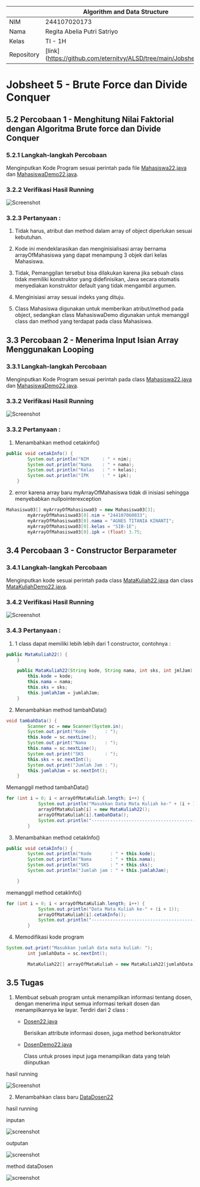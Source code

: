 |  | Algorithm and Data Structure |
|--|--|
| NIM |  244107020173|
| Nama |  Regita Abelia Putri Satriyo |
| Kelas | TI - 1H |
| Repository | [link] (https://github.com/eternitvy/ALSD/tree/main/Jobsheet5) |
  

# Jobsheet 5 - Brute Force dan Divide Conquer
  

## 5.2 Percobaan 1 - Menghitung Nilai Faktorial dengan Algoritma Brute force dan Divide Conquer


### 5.2.1 Langkah-langkah Percobaan


Menginputkan Kode Program sesuai perintah pada file [Mahasiswa22.java](./sc_code/Mahasiswa22.java) dan [MahasiswaDemo22.java](./sc_code/MahasiswaDemo22.java).


### 3.2.2 Verifikasi Hasil Running

![Screenshot](img/percobaan1.png)


### 3.2.3 Pertanyaan : 

1. Tidak harus, atribut dan method dalam array of object diperlukan sesuai kebutuhan.

2. Kode ini mendeklarasikan dan menginisialisasi array bernama arrayOfMahasiswa yang dapat menampung 3 objek dari kelas Mahasiswa.

3. Tidak, Pemanggilan tersebut bisa dilakukan karena jika sebuah class tidak memiliki konstruktor yang didefinisikan, Java secara otomatis menyediakan konstruktor default yang tidak mengambil argumen.

4. Menginisiasi array sesuai indeks yang dituju.

5. Class Mahasiswa digunakan untuk memberikan atribut/method pada object, sedangkan class MahasiswaDemo digunakan untuk memanggil class dan method yang terdapat pada class Mahasiswa.


## 3.3 Percobaan 2 - Menerima Input Isian Array Menggunakan Looping


### 3.3.1 Langkah-langkah Percobaan

Menginputkan Kode Program sesuai perintah pada class [Mahasiswa22.java](./sc_code/Mahasiswa22.java) dan [MahasiswaDemo22.java](./sc_code/MahasiswaDemo22.java).


### 3.3.2 Verifikasi Hasil Running

![Screenshot](img/percobaan2.png)


### 3.3.2 Pertanyaan :

1. Menambahkan method cetakinfo()
```java
public void cetakInfo() {
        System.out.println("NIM     : " + nim);
        System.out.println("Nama    : " + nama);
        System.out.println("Kelas   : " + kelas);
        System.out.println("IPK     : " + ipk);        
    }
```

2. error karena array baru myArrayOfMahasiswa tidak di inisiasi sehingga menyebabkan nullpointerexception
```java
Mahasiswa03[] myArrayOfMahasiswa03 = new Mahasiswa03[3];
        myArrayOfMahasiswa03[0].nim = "244107060033";
        myArrayOfMahasiswa03[0].nama = "AGNES TITANIA KINANTI";
        myArrayOfMahasiswa03[0].kelas = "SIB-1E";
        myArrayOfMahasiswa03[0].ipk = (float) 3.75;
```


## 3.4 Percobaan 3 - Constructor Berparameter


### 3.4.1 Langkah-langkah Percobaan

Menginputkan kode sesuai perintah pada class [MataKuliah22.java](./sc_code/MataKuliah22.java) dan class [MataKuliahDemo22.java](./sc_code/MataKuliahDemo22.java).


### 3.4.2 Verifikasi Hasil Running

![Screenshot](img/percobaan3.png)


### 3.4.3 Pertanyaan :

1. 1 class dapat memiliki lebih lebih dari 1 constructor, contohnya :
```java
public MataKuliah22() {
    }

    public MataKuliah22(String kode, String nama, int sks, int jmlJam) {
        this.kode = kode;
        this.nama = nama;
        this.sks = sks;
        this.jumlahJam = jumlahJam;
    }
```

2. Menambahkan method tambahData()

```java
void tambahData() {
        Scanner sc = new Scanner(System.in);
        System.out.print("Kode       : ");
        this.kode = sc.nextLine();
        System.out.print("Nama       : ");
        this.nama = sc.nextLine();
        System.out.print("SKS        : ");
        this.sks = sc.nextInt();
        System.out.print("Jumlah Jam : ");
        this.jumlahJam = sc.nextInt();
    }
``` 
Memanggil method tambahData()
```java
for (int i = 0; i < arrayOfMataKuliah.length; i++) {
            System.out.println("Masukkan Data Mata Kuliah ke-" + (i + 1));
            arrayOfMataKuliah[i] = new MataKuliah22();
            arrayOfMataKuliah[i].tambahData();
            System.out.println("-----------------------------------------");
        }
```

3. Menambahkan method cetakInfo()
```java
public void cetakInfo() {
        System.out.println("Kode       : " + this.kode);
        System.out.println("Nama       : " + this.nama);
        System.out.println("SKS        : " + this.sks);
        System.out.println("Jumlah jam : " + this.jumlahJam);

    }
```
memanggil method cetakInfo()
```java
for (int i = 0; i < arrayOfMataKuliah.length; i++) {
            System.out.println("Data Mata Kuliah ke-" + (i + 1));
            arrayOfMataKuliah[i].cetakInfo();
            System.out.println("-----------------------------------------");
        }
```

4. Memodifikasi kode program
```java
System.out.print("Masukkan jumlah data mata kuliah: ");
        int jumlahData = sc.nextInt();

        MataKuliah22[] arrayOfMataKuliah = new MataKuliah22[jumlahData];
```


## 3.5 Tugas

1. Membuat sebuah program untuk menampilkan informasi tentang dosen, dengan menerima input semua informasi terkait dosen dan menampilkannya ke layar. Terdiri dari 2 class : 
    - [Dosen22.java](./sc_code/Dosen22.java)
        
        Berisikan attribute informasi dosen, juga method berkonstruktor
    - [DosenDemo22.java](./sc_code/DosenDemo22.java)
        
        Class untuk proses input juga menampilkan data yang telah diinputkan
    

hasil running

![Screenshot](img/tugas1.png)

2. Menambahkan class baru [DataDosen22](./sc_code/DataDosen22.java)

hasil running

inputan

![screenshot](img/tugas2(1).png)

outputan

![screenshot](img/tugas2(2).png)

method dataDosen

![screenshot](img/tugas2(3).png)
